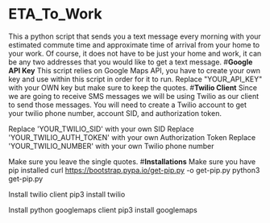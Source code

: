 # ETA_To_Work
This a python script that sends you a text message every morning with your estimated commute time and approximate time of arrival from your home to your work. Of course, it does not have to be just your home and work, it can be any two addresses that you would like to get a text message. 
#**Google API Key**
This script relies on Google Maps API, you have to create your own key and use within this script in order for it to run.
Replace "YOUR_API_KEY" with your OWN key but make sure to keep the quotes. 
#**Twilio Client**
Since we are going to receive SMS messages we will be using Twilio as our client to send those messages. You will need to create a Twilio account to get your twilio phone number, account SID, and authorization token.

Replace 'YOUR_TWILIO_SID' with your own SID
Replace 'YOUR_TWILIO_AUTH_TOKEN' with your own Authorization Token
Replace 'YOUR_TWILIO_NUMBER' with your own Twilio phone number

Make sure you leave the single quotes. 
#**Installations**
Make sure you have pip installed 
curl https://bootstrap.pypa.io/get-pip.py -o get-pip.py
python3 get-pip.py 

Install twilio client
pip3 install twilio

Install python googlemaps client
pip3 install googlemaps
